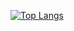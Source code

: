 [![Top Langs](https://github-readme-stats.vercel.app/api/top-langs/?username=dwxrycb123)](https://github.com/dwxrycb123/github-readme-stats)
